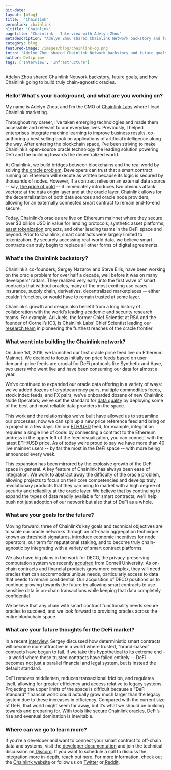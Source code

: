 ```yaml
---
git-date:
layout: [blog]
title:  "Chainlink"
permalink: chainlink
h1title: "Chainlink"
pagetitle: "Chainlink - Interview with Adelyn Zhou"
metadescription: "Adelyn Zhou shared Chainlink Network backstory and future goals, and how Chainlink going to build truly chain-agnostic oracles"
category: blog
featured-image: /images/blog/chainlink-og.png
intro: "Adelyn Zhou shared Chainlink Network backstory and future goals, and how Chainlink going to build truly chain-agnostic oracles"
author: Defiprime
tags: ['Interview', 'Infrastructure']
---
```

Adelyn Zhou shared Chainlink Network backstory, future goals, and how Chainlink going to build truly chain-agnostic oracles.

### Hello! What's your background, and what are you working on?

My name is Adelyn Zhou, and I’m the CMO of [Chainlink Labs](http://www.chainlinklabs.com) where I lead Chainlink marketing.

Throughout my career, I’ve taken emerging technologies and made them accessible and relevant to our everyday lives. Previously, I helped enterprises integrate machine learning to improve business results, co-authoring a best selling book on applications of artificial intelligence along the way. After entering the blockchain space, I’ve been striving to make Chainlink’s open-source oracle technology the leading solution powering Defi and the building towards the decentralized world.

At Chainlink, we build bridges between blockchains and the real world by solving [the oracle problem](https://blog.chain.link/oracles-the-key-to-unlocking-smart-contracts/). Developers can trust that a smart contract running on Ethereum will execute as written because its logic is secured by thousands of nodes. However, if a contract relies on an external data source -- say, [the price of gold](https://feeds.chain.link/xau-usd) -- it immediately introduces two obvious attack vectors: at the data origin layer and at the oracle layer. Chainlink allows for the decentralization of both data sources and oracle node providers, allowing for an externally connected smart contract to remain end-to-end secure.

Today, Chainlink’s oracles are live on Ethereum mainnet where they secure over $3 billion USD in value for lending protocols, synthetic asset platforms, [asset tokenization](/assets-tokenization) projects, and other leading teams in the DeFi space and beyond. Prior to Chainlink, smart contracts were largely limited to tokenization. By securely accessing real-world data, we believe smart contracts can truly begin to replace all other forms of digital agreements.

### What's the Chainlink backstory?

Chainlink’s co-founders, Sergey Nazarov and Steve Ellis, have been working on the oracle problem for over half a decade, well before it was on many developers’ radars. They realized very early into the first wave of smart contracts that without oracles, many of the most exciting use cases -- insurance, supply chain, derivatives, decentralized marketplaces -- either couldn’t function, or would have to remain trusted at some layer.

Chainlink’s growth and design also benefit from a long history of collaboration with the world’s leading academic and security research teams. For example, Ari Juels, the former Chief Scientist at RSA and the founder of Cornell’s IC3, is Chainlink Labs’ Chief Scientist leading our [research team](https://chainlinklabs.com) in pioneering the furthest reaches of the oracle frontier.


### What went into building the Chainlink network?

On June 1st, 2019, we launched our first oracle price feed live on Ethereum Mainnet. We decided to focus initially on price feeds based on user demand: price feeds are crucial for DeFi protocols like Synthetix and Aave, two users who went live and have been consuming our data for almost a year.

We’ve continued to expanded our oracle data offering in a variety of ways: we’ve added dozens of cryptocurrency pairs, multiple commodities feeds, stock index feeds, and FX pairs; we’ve onboarded dozens of new Chainlink Node Operators; we’ve set the standard for [data quality](https://blog.chain.link/the-importance-of-data-quality-for-defi/) by deploying some of the best and most reliable data providers in the space.

This work and the relationships we’ve built have allowed us to streamline our processes; now we can spin up a new price reference feed and bring on a project in a few days. On our [ETH/USD](https://feeds.chain.link/eth-usd) feed, for example, integration requires a single line of code: by connecting a contract to the Ethereum address in the upper left of the feed visualization, you can connect with the latest ETH/USD price. As of today we’re proud to say we have more than 40 live mainnet users -- by far the most in the DeFi space -- with more being announced every week.

This expansion has been mirrored by the explosive growth of the DeFi space in general. A key feature of Chainlink has always been ease of integration. We work to abstract away the difficulty of the oracle problem, allowing projects to focus on their core competencies and develop truly revolutionary products that they can bring to market with a high degree of security and reliability at the oracle layer. We believe that by continuing to expand the types of data readily available for smart contracts, we’ll help push not just adoption of our network but also that of DeFi as a whole.

### What are your goals for the future?

Moving forward, three of Chainlink’s key goals and technical objectives are to scale our oracle networks through an off-chain aggregation technique known as [threshold signatures](https://blog.chain.link/threshold-signatures-in-chainlink/), introduce [economic incentives](https://www.youtube.com/watch?v=A7u8XDkInqE) for node operators, our term for reputational staking, and to become truly chain-agnostic by integrating with a variety of smart contract platforms.

We also have big plans in the work for DECO, the privacy-preserving computation system we recently [acquired](https://www.coindesk.com/chainlink-blockchain-privacy-oracle) from Cornell University. As on-chain contracts and financial products grow more complex, they will need oracles that can accommodate unique needs, particularly access to data that needs to remain confidential. Our acquisition of DECO positions us to continue growing towards the future by allowing smart contracts to use sensitive data in on-chain transactions while keeping that data completely confidential.

We believe that any chain with smart contract functionality needs secure oracles to succeed, and we look forward to providing oracles across the entire blockchain space.

### What are your future thoughts for the DeFi market?

In a recent [interview](https://twitter.com/SergeyNazarov/status/1290432142992760832), Sergey discussed how deterministic smart contracts will become more attractive in a world where trusted, “brand-based” contracts have begun to fail. If we take this hypothetical to its extreme end -- a world where these trusted contracts have failed entirely -- DeFi becomes not just a parallel financial and legal system, but is instead the default standard.

DeFi removes middlemen, reduces transactional friction, and regulates itself, allowing for greater efficiency and access relative to legacy systems. Projecting the upper limits of the space is difficult because a “DeFi Standard” financial world could actually grow much larger than the legacy system due to these increases in efficiency. Compared with the current size of DeFi, that world might seem far away, but it’s what we should be building towards and preparing for. With tools like secure Chainlink oracles, DeFi’s rise and eventual domination is inevitable.


### Where can we go to learn more?

If you’re a developer and want to connect your smart contract to off-chain data and systems, visit the[ developer documentation](https://docs.chain.link/) and join the technical discussion on[ Discord](https://discordapp.com/invite/aSK4zew). If you want to schedule a call to discuss the integration more in-depth, reach out [here](https://chainlink.typeform.com/to/gEwrPO). For more information, check out the [Chainlink website](https://chain.link/) or follow us on [Twitter](https://twitter.com/chainlink) or[ Reddit](https://www.reddit.com/r/Chainlink/).
